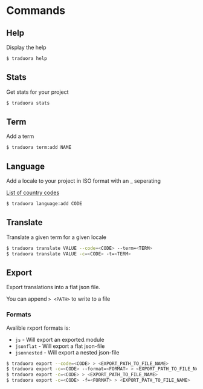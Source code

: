 # Commands

## Help
Display the help

```bash
$ traduora help
```

## Stats
Get stats for your project

```bash
$ traduora stats
```

## Term
Add a term

```bash
$ traduora term:add NAME
```

## Language
Add a locale to your project in ISO format with an _ seperating

[List of country codes](http://www.lingoes.net/en/translator/langcode.htm)

```bash
$ traduora language:add CODE
```

## Translate
Translate a given term for a given locale

```bash
$ traduora translate VALUE --code=<CODE> --term=<TERM>
$ traduora translate VALUE -c=<CODE> -t=<TERM>
```

## Export
Export translations into a flat json file.

You can append `> <PATH>` to write to a file

### Formats
Avalible rxport formats is:
- `js` - Will export an exported.module
- `jsonflat` - Will export a flat json-file
- `jsonnested` - Will export a nested json-file

```bash
$ traduora export --code=<CODE> > <EXPORT_PATH_TO_FILE_NAME>
$ traduora export -c=<CODE> --format=<FORMAT> > <EXPORT_PATH_TO_FILE_NAME> 
$ traduora export -c=<CODE> > <EXPORT_PATH_TO_FILE_NAME>
$ traduora export -c=<CODE> -f=<FORMAT> > <EXPORT_PATH_TO_FILE_NAME> 
```
